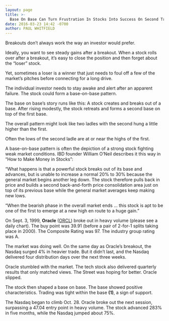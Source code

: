 ```yaml
---
layout: page
title: >-
  Base On Base Can Turn Frustration In Stocks Into Success On Second Try
date: 2016-03-23 14:42 -0700
author: PAUL WHITFIELD
---
```





Breakouts don’t always work the way an investor would prefer.


Ideally, you want to see steady gains after a breakout. When a stock rolls over after a breakout, it’s easy to close the position and then forget about the “loser” stock.


Yet, sometimes a loser is a winner that just needs to foul off a few of the market’s pitches before connecting for a long drive.


The individual investor needs to stay awake and alert after an apparent failure. The stock could form a base-on-base pattern.


The base on base’s story runs like this: A stock creates and breaks out of a base. After rising modestly, the stock retreats and forms a second base on top of the first base.


The overall pattern might look like two ladles with the second hung a little higher than the first.


Often the lows of the second ladle are at or near the highs of the first.


A base-on-base pattern is often the depiction of a strong stock fighting weak market conditions. IBD founder William O’Neil describes it this way in “How to Make Money in Stocks”:


“What happens is that a powerful stock breaks out of its base and advances, but is unable to increase a normal 20% to 30% because the general market begins another leg down. The stock therefore pulls back in price and builds a second back-and-forth price consolidation area just on top of its previous base while the general market averages keep making new lows.


“When the bearish phase in the overall market ends ... this stock is apt to be one of the first to emerge at a new high en route to a huge gain.”


On Sept. 3, 1999, **Oracle** ([ORCL](https://research.investors.com/quote.aspx?symbol=ORCL)) broke out in heavy volume (please see a daily chart). The buy point was 39.91 (before a pair of 2-for-1 splits taking place in 2000). The Composite Rating was 97. The industry group rating was A.


The market was doing well. On the same day as Oracle’s breakout, the Nasdaq surged 4% in heavier trade. But it didn’t last, and the Nasdaq delivered four distribution days over the next three weeks.


Oracle stumbled with the market. The tech stock also delivered quarterly results that only matched views. The Street was hoping for better. Oracle slipped.


The stock then shaped a base on base. The base showed positive characteristics. Trading was tight within the base **(1)**, a sign of support.


The Nasdaq began to climb Oct. 28. Oracle broke out the next session, surpassing a 47.04 entry point in heavy volume. The stock advanced 283% in five months, while the Nasdaq jumped about 75%.




